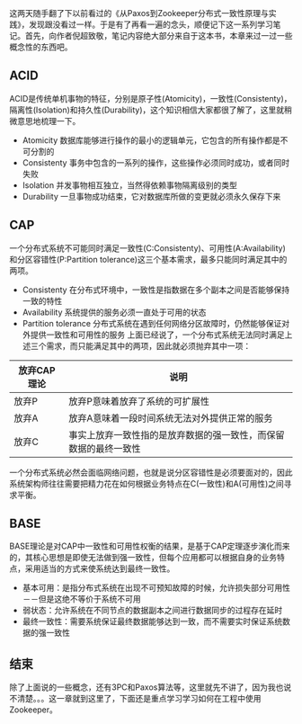 这两天随手翻了下以前看过的《从Paxos到Zookeeper分布式一致性原理与实践》，发现跟没看过一样。于是有了再看一遍的念头，顺便记下这一系列学习笔记。首先，向作者倪超致敬，笔记内容绝大部分来自于这本书，本章来过一过一些概念性的东西吧。

## ACID
ACID是传统单机事物的特征，分别是原子性(Atomicity)，一致性(Consistenty)，隔离性(Isolation)和持久性(Durability)，这个知识相信大家都很了解了，这里就稍微意思地梳理一下。

* Atomicity 数据库能够进行操作的最小的逻辑单元，它包含的所有操作都是不可分割的
* Consistenty 事务中包含的一系列的操作，这些操作必须同时成功，或者同时失败
* Isolation 并发事物相互独立，当然得依赖事物隔离级别的类型
* Durability 一旦事物成功结束，它对数据库所做的变更就必须永久保存下来

## CAP
一个分布式系统不可能同时满足一致性(C:Consistenty)、可用性(A:Availability)和分区容错性(P:Partition tolerance)这三个基本需求，最多只能同时满足其中的两项。
* Consistenty 在分布式环境中，一致性是指数据在多个副本之间是否能够保持一致的特性
* Availability 系统提供的服务必须一直处于可用的状态
* Partition tolerance 分布式系统在遇到任何网络分区故障时，仍然能够保证对外提供一致性和可用性的服务
上面已经说了，一个分布式系统无法同时满足上述三个需求，而只能满足其中的两项，因此就必须抛弃其中一项：

放弃CAP理论 | 说明 |
----|------|
放弃P | 放弃P意味着放弃了系统的可扩展性  |
放弃A | 放弃A意味着一段时间系统无法对外提供正常的服务  |
放弃C | 事实上放弃一致性指的是放弃数据的强一致性，而保留数据的最终一致性  |

一个分布式系统必然会面临网络问题，也就是说分区容错性是必须要面对的，因此系统架构师往往需要把精力花在如何根据业务特点在C(一致性)和A(可用性)之间寻求平衡。

## BASE
BASE理论是对CAP中一致性和可用性权衡的结果，是基于CAP定理逐步演化而来的，其核心思想是即使无法做到强一致性，但每个应用都可以根据自身的业务特点，采用适当的方式来使系统达到最终一致性。

* 基本可用：是指分布式系统在出现不可预知故障的时候，允许损失部分可用性－－但是这绝不等价于系统不可用
* 弱状态：允许系统在不同节点的数据副本之间进行数据同步的过程存在延时
* 最终一致性：需要系统保证最终数据能够达到一致，而不需要实时保证系统数据的强一致性

## 结束
除了上面说的一些概念，还有3PC和Paxos算法等，这里就先不讲了，因为我也说不清楚。。。这一章就到这里了，下面还是重点学习学习如何在工程中使用Zookeeper。